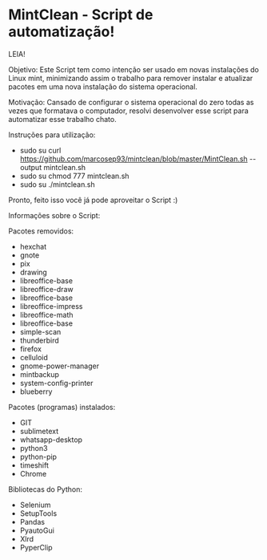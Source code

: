 # MintClean - Script de automatização!
LEIA!

Objetivo: Este Script tem como intenção ser usado em novas instalações do Linux mint, minimizando assim o trabalho para remover instalar e atualizar pacotes em uma nova instalação do sistema operacional.

Motivação: Cansado de configurar o sistema operacional do zero todas as vezes que formatava o computador, resolvi desenvolver esse script para automatizar esse trabalho chato.

Instruções para utilização:

- sudo su curl https://github.com/marcosep93/mintclean/blob/master/MintClean.sh --output mintclean.sh
- sudo su chmod 777 mintclean.sh
- sudo su ./mintclean.sh

Pronto, feito isso você já pode aproveitar o Script :)

Informações sobre o Script:

Pacotes removidos:
  - hexchat
  - gnote
  - pix
  - drawing
  - libreoffice-base
  - libreoffice-draw
  - libreoffice-base
  - libreoffice-impress
  - libreoffice-math
  - libreoffice-base
  - simple-scan
  - thunderbird
  - firefox
  - celluloid
  - gnome-power-manager
  - mintbackup
  - system-config-printer
  - blueberry

Pacotes (programas) instalados:
  - GIT
  - sublimetext
  - whatsapp-desktop
  - python3
  - python-pip
  - timeshift
  - Chrome
  
Bibliotecas do Python:
  - Selenium
  - SetupTools
  - Pandas
  - PyautoGui
  - Xlrd
  - PyperClip

